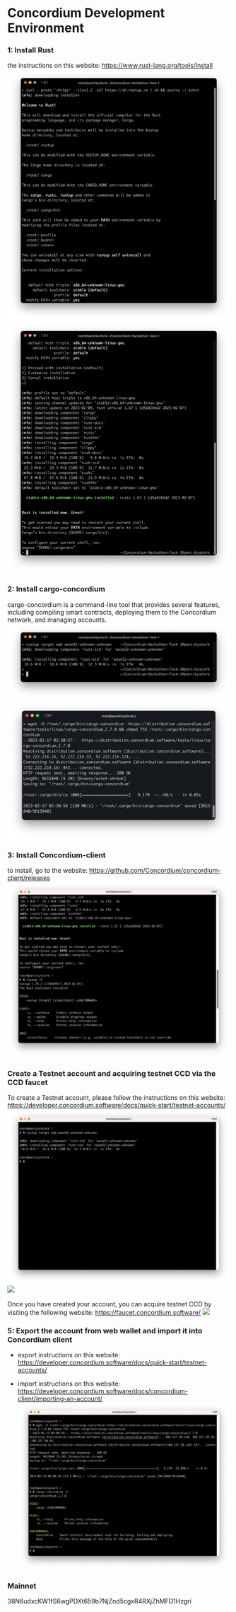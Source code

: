 # Concordium Development Environment 
### 1: Install Rust
the instructions on this website: https://www.rust-lang.org/tools/install
![](runlog1.1.png)
![](runlog1.2.png)

### 2: Install cargo-concordium
cargo-concordium is a command-line tool that provides several features, including compiling smart contracts, deploying them to the Concordium network, and managing accounts. 
![](runlog2.1.png)
![](runlog2.2.png)

### 3: Install Concordium-client
to install, go to the website: https://github.com/Concordium/concordium-client/releases
![](runlog3.png)

### Create a Testnet account and acquiring testnet CCD via the CCD faucet
To create a Testnet account, please follow the instructions on this website: https://developer.concordium.software/docs/quick-start/testnet-accounts/
![](runlog4.png)
![](runlog4.1.png)

Once you have created your account, you can acquire testnet CCD by visiting the following website: https://faucet.concordium.software/
![](runlog4.2.png)

### 5: Export the account from web wallet and import it into Concordium client
- export instructions on this website: https://developer.concordium.software/docs/quick-start/testnet-accounts/

- import  instructions on this website: https://developer.concordium.software/docs/concordium-client/importing-an-account/
![](runlog5.png)

### Mainnet
38N6udxcKW1fS6wgPDXt659b7NjZnd5cgxR4RXjZhMFD1Hzgri
